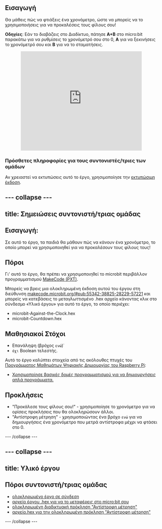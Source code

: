 ## Εισαγωγή

Θα μάθεις πώς να φτιάξεις ένα χρονόμετρο, ώστε να μπορείς να το χρησιμοποιήσεις για να προκαλέσεις τους φίλους σου!

**Οδηγίες**: Εάν το διαβάζεις στο Διαδίκτυο, πάτησε **A+B** στο micro:bit παρακάτω για να ρυθμίσεις το χρονόμετρό σου στο 0, **A** για να ξεκινήσεις το χρονόμετρό σου και **B** για να το σταματήσεις.

<div class="trinket" style="width:400px;margin: 0 auto;">
<div style="position:relative;height:0;padding-bottom:81.97%;overflow:hidden;"><iframe style="position:absolute;top:0;left:0;width:100%;height:100%;" src="https://makecode.microbit.org/---run?id=_iRqcVkfXiffq" allowfullscreen="allowfullscreen" sandbox="allow-popups allow-scripts allow-same-origin" frameborder="0"></iframe></div>
</div>

### Πρόσθετες πληροφορίες για τους συντονιστές/τριες των ομάδων

Αν χρειαστεί να εκτυπώσεις αυτό το έργο, χρησιμοποίησε την [εκτυπώσιμη έκδοση](https://projects.raspberrypi.org/en/projects/against-the-clock/print).

## \--- collapse \---

## title: Σημειώσεις συντονιστή/τριας ομάδας

## Εισαγωγή:

Σε αυτό το έργο, τα παιδιά θα μάθουν πώς να κάνουν ένα χρονόμετρο, το οποίο μπορεί να χρησιμοποιηθεί για να προκαλέσουν τους φίλους τους!

## Πόροι

Γι' αυτό το έργο, θα πρέπει να χρησιμοποιηθεί το microbit περιβάλλον προγραμματισμού [MakeCode (PXT)](http://jumpto.cc/pxt-new).

Μπορείς να βρεις μια ολοκληρωμένη έκδοση αυτού του έργου στη διεύθυνση [makecode.microbit.org/#pub:55342-38825-28229-57221](https://makecode.microbit.org/#pub:55342-38825-28229-57221) και μπορείς να κατεβάσεις το μεταγλωττισμένο .hex αρχείο κάνοντας κλικ στο σύνδεσμο «Υλικό έργου» για αυτό το έργο, το οποίο περιέχει:

* microbit-Against-the-Clock.hex
* microbit-Countdown.hex

## Μαθησιακοί Στόχοι

* Επανάληψη (βρόχος `ενώ`)˙
* `όχι` Boolean τελεστής.

Αυτό το έργο καλύπτει στοιχεία από τις ακόλουθες πτυχές του [Προγράμματος Μαθημάτων Ψηφιακής Δημιουργίας του Raspberry Pi](http://rpf.io/curriculum):

* [Χρησιμοποίησε βασικές δομές προγραμματισμού για να δημιουργήσεις απλά προγράμματα.](https://www.raspberrypi.org/curriculum/programming/creator)

## Προκλήσεις

* "Προκάλεσε τους φίλους σου!" - χρησιμοποίησε το χρονόμετρο για να ορίσεις προκλήσεις που θα ολοκληρώσουν άλλοι.
* "Αντίστροφη μέτρηση" - χρησιμοποιώντας ένα βρόχο `ενώ` για να δημιουργήσεις ένα χρονόμετρο που μετρά αντίστροφα μέχρι να φτάσει στο 0.

\--- /collapse \---

## \--- collapse \---

## title: Υλικό έργου

## Πόροι συντονιστή/τριας ομάδας

* [ολοκληρωμένο έργο σε σύνδεση](https://makecode.microbit.org/#pub:55342-38825-28229-57221)
* [αρχείο έργου .hex για να το μεταφέρεις στο micro:bit σου](resources/microbit-Against-the-Clock.hex)
* [ολοκληρωμένη διαδικτυακή πρόκληση "Αντίστροφη μέτρηση"](https://makecode.microbit.org/#pub:69636-14914-13941-21768)
* [αρχείο.hex για την ολοκληρωμένη πρόκληση "Αντίστροφη μέτρηση"](resources/microbit-Countdown.hex)

\--- /collapse \---